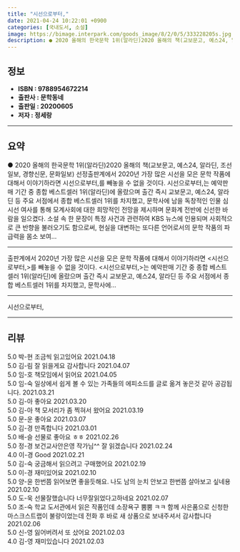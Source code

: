 ```yaml
---
title: "시선으로부터,"
date: 2021-04-24 10:22:01 +0900
categories: [국내도서, 소설]
image: https://bimage.interpark.com/goods_image/8/2/0/5/333228205s.jpg
description: ● 2020 올해의 한국문학 1위(알라딘)2020 올해의 책(교보문고, 예스24, 알라딘, 조선일보, 경향신문, 문화일보) 선정출판계에서 2020년 가장 많은 시선을 모은 문학 작품에 대해서 이야기하라면 시선으로부터,를 빼놓을 수 없을 것이다. 시선으로부터,는 예악판매 기간 중 종합
---
```


## **정보**

- **ISBN : 9788954672214**
- **출판사 : 문학동네**
- **출판일 : 20200605**
- **저자 : 정세랑**

------



## **요약**

●  2020 올해의 한국문학 1위(알라딘)2020 올해의 책(교보문고, 예스24, 알라딘, 조선일보, 경향신문, 문화일보) 선정출판계에서 2020년 가장 많은 시선을 모은 문학 작품에 대해서 이야기하라면 시선으로부터,를 빼놓을 수 없을 것이다. 시선으로부터,는 예악판매 기간 중 종합 베스트셀러 1위(알라딘)에 올랐으며 출간 즉시 교보문고, 예스24, 알라딘 등 주요 서점에서 종합 베스트셀러 1위를 차지했고, 문학사에 남을 독창적인 인물 심시선 여사를 통해 모계사회에 대한 희망적인 전망을 제시하며 문화계 전반에 신선한 바람을 일으켰다. 소설 속 한 문장이 특정 사건과 관련하여 KBS 뉴스에 인용되며 사회적으로 큰 반향을 불러오기도 함으로써, 현실을 대변하는 또다른 언어로서의 문학 작품의 파급력을 몸소 보여...

------

출판계에서 2020년 가장 많은 시선을 모은 문학 작품에 대해서 이야기하라면 &lt;시선으로부터,&gt;를 빼놓을 수 없을 것이다. &lt;시선으로부터,&gt;는 예악판매 기간 중 종합 베스트셀러 1위(알라딘)에 올랐으며 출간 즉시 교보문고, 예스24, 알라딘 등 주요 서점에서 종합 베스트셀러 1위를 차지했고, 문학사에... 

------


시선으로부터, 

------


## **리뷰** 

5.0 박-현 조금씩
읽고있어요 2021.04.18 <br/>5.0 김-림 잘 읽을게요 감사합니다 2021.04.07 <br/>5.0 임-호 책모임에서 읽어요 2021.04.05 <br/>5.0 임-숙 일상에서 쉽게 볼 수 있는 가족들의 에피소드를 글로 옮겨 놓은것 같아 공감됩니다. 2021.03.21 <br/>5.0 김-아 좋아요 2021.03.20 <br/>5.0 김-아 책 모서리가 좀 찍혀서 왔어요  2021.03.19 <br/>5.0 문-운 좋아요 2021.03.07 <br/>5.0 김-경 만족합니다 2021.03.01 <br/>5.0 배-슬 선물로 좋아요 ㅎㅎ 2021.02.26 <br/>5.0 정-경 보건교사안은영 작가님^^ 잘 읽겠습니다 2021.02.24 <br/>4.0 이-경 Good  2021.02.21 <br/>5.0 김-숙 궁금해서 읽으려고 구매했어요 2021.02.19 <br/>5.0 이-경 재미있어요 2021.02.10 <br/>5.0 양-윤 한번쯤 읽어보면 좋을듯해요. 나도 남의 눈치 안보고 한번쯤 살아보고 싶네용  2021.02.10 <br/>5.0 도-욱 선물잘했습니다
너무잘읽었다고하네요 2021.02.07 <br/>5.0 조-숙 학교 도서관에서 읽은 작품인데 소장욕구 뿜뿜 ㅋㅋ 함께 사은품으로 신청한 마스크스트랩이 불량이었는데 전화 후 바로 새 상품으로 보내주셔서 감사합니다 2021.02.06 <br/>5.0 신-영 잃어버려서 또 샀어요 2021.02.03 <br/>4.0 김-영 재미있습니다 2021.02.03 <br/>